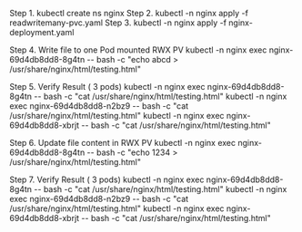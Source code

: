 Step 1. kubectl create ns nginx
Step 2. kubectl -n nginx apply -f readwritemany-pvc.yaml
Step 3. kubectl -n nginx apply -f nginx-deployment.yaml
 
Step 4. Write file to one Pod mounted RWX PV
kubectl -n nginx exec nginx-69d4db8dd8-8g4tn -- bash -c "echo abcd > /usr/share/nginx/html/testing.html"
 
Step 5. Verify Result ( 3 pods)
kubectl -n nginx exec nginx-69d4db8dd8-8g4tn -- bash -c "cat /usr/share/nginx/html/testing.html"
kubectl -n nginx exec nginx-69d4db8dd8-n2bz9 -- bash -c "cat /usr/share/nginx/html/testing.html"
kubectl -n nginx exec nginx-69d4db8dd8-xbrjt -- bash -c "cat /usr/share/nginx/html/testing.html"
 
Step 6. Update file content in RWX PV
kubectl -n nginx exec nginx-69d4db8dd8-8g4tn -- bash -c "echo 1234 > /usr/share/nginx/html/testing.html"
 
Step 7. Verify Result ( 3 pods)
kubectl -n nginx exec nginx-69d4db8dd8-8g4tn -- bash -c "cat /usr/share/nginx/html/testing.html"
kubectl -n nginx exec nginx-69d4db8dd8-n2bz9 -- bash -c "cat /usr/share/nginx/html/testing.html"
kubectl -n nginx exec nginx-69d4db8dd8-xbrjt -- bash -c "cat /usr/share/nginx/html/testing.html"
